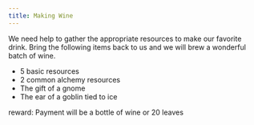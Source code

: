 ```yaml
---
title: Making Wine
---
```


We need help to gather the appropriate resources to make our favorite drink. Bring the following items back to us and we will brew a wonderful batch of wine.

- 5 basic resources
- 2 common alchemy resources
- The gift of a gnome
- The ear of a goblin tied to ice

reward: Payment will be a bottle of wine or 20 leaves
